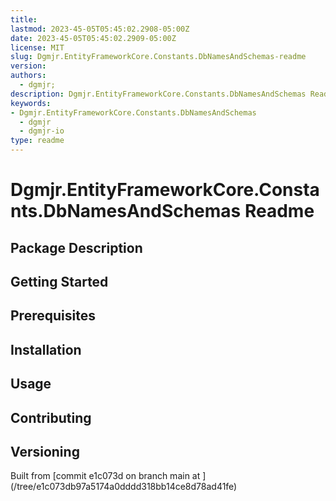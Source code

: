 ```yaml
---
title:
lastmod: 2023-45-05T05:45:02.2908-05:00Z
date: 2023-45-05T05:45:02.2909-05:00Z
license: MIT
slug: Dgmjr.EntityFrameworkCore.Constants.DbNamesAndSchemas-readme
version:
authors:
  - dgmjr;
description: Dgmjr.EntityFrameworkCore.Constants.DbNamesAndSchemas Readme #TODO: write description for Dgmjr.EntityFrameworkCore.Constants.DbNamesAndSchemas Readme
keywords:
- Dgmjr.EntityFrameworkCore.Constants.DbNamesAndSchemas
  - dgmjr
  - dgmjr-io
type: readme
---
```

# Dgmjr.EntityFrameworkCore.Constants.DbNamesAndSchemas Readme
<!-- TODO: Write the contents of the Dgmjr.EntityFrameworkCore.Constants.DbNamesAndSchemas Readme file -->
## Package Description
## Getting Started
## Prerequisites
## Installation
## Usage
## Contributing
## Versioning
Built from [commit e1c073d on branch main at ]
(/tree/e1c073db97a5174a0dddd318bb14ce8d78ad41fe)

